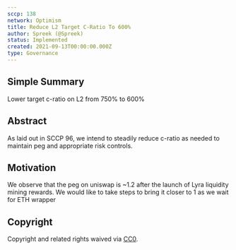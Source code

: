 ```yaml
---
sccp: 138
network: Optimism
title: Reduce L2 Target C-Ratio To 600%
author: Spreek (@Spreek)
status: Implemented
created: 2021-09-13T00:00:00.000Z
type: Governance
---
```


## Simple Summary

<!--"If you can't explain it simply, you don't understand it well enough." Provide a simplified and layman-accessible explanation of the SCCP.-->

Lower target c-ratio on L2 from 750% to 600%

## Abstract

<!--A short (~200 word) description of the variable change proposed.-->

As laid out in SCCP 96, we intend to steadily reduce c-ratio as needed to maintain peg and appropriate risk controls.

## Motivation

<!--The motivation is critical for SCCPs that want to update variables within Synthetix. It should clearly explain why the existing variable is not incentive aligned. SCCP submissions without sufficient motivation may be rejected outright.-->

We observe that the peg on uniswap is ~1.2 after the launch of Lyra liquidity mining rewards. We would like to take steps to bring it closer to 1 as we wait for ETH wrapper

## Copyright

Copyright and related rights waived via [CC0](https://creativecommons.org/publicdomain/zero/1.0/).
